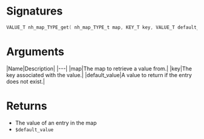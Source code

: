<!-- start reference -->

# Signatures

```c
VALUE_T nh_map_TYPE_get( nh_map_TYPE_t map, KEY_T key, VALUE_T default_value )
```

# Arguments

|Name|Description|
|---|
|map|The map to retrieve a value from.|
|key|The key associated with the value.|
|default_value|A value to return if the entry does not exist.|

# Returns

- The value of an entry in the map
- `$default_value`

<!-- end reference -->
